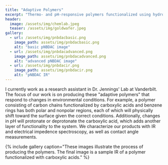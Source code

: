 ```yaml
---
title: "Adaptive Polymers"
excerpt: "Thermo- and pH-responsive polymers functionalized using hydrophilic and hydrophobic groups."
header:
  image: /assets/img/chemlab.jpeg
  teaser: /assets/img/goldwafer.jpeg
gallery:
  - url: /assets/img/pnbdacbasic.png
    image_path: assets/img/pnbdacbasic.png
    alt: "basic pNBDAC image"
  - url: /assets/img/pnbdacadvanced.png
    image_path: assets/img/pnbdacadvanced.png
    alt: "advanced pNBDAC image"
  - url: /assets/img/pnbdacir.png
    image_path: assets/img/pnbdacir.png
    alt: "pNBDAC IR"
---
```


I currently work as a research assistant in Dr. Jennings' Lab at Vanderbilt. The focus of our work is on producing these "adaptive polymers" that respond to changes in environmental conditions. For example, a polymer consisting of carbon chains functionalized by carboxylic acids and benzene rings has both polar and nonpolar regions, each of which will physically shift toward the surface given the correct conditions. Additionally, changes in pH will protonate or deprotonate the carboxylic acid, which adds another layer of functionality to the system. We characterize our products with IR and electrical impedence spectroscopy, as well as contact angle measurements.

{% include gallery caption="These images illustrate the process of producing the polymers. The final image is a sample IR of a polymer functionalized with carboxylic acids." %}

